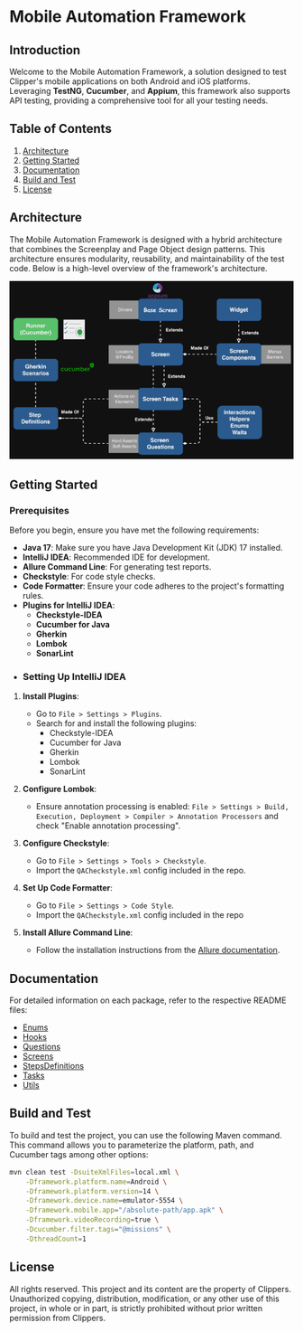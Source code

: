 # Mobile Automation Framework

## Introduction

Welcome to the Mobile Automation Framework, a solution designed to test Clipper's mobile applications on both Android and iOS platforms. Leveraging **TestNG**, **Cucumber**, and **Appium**, this framework also supports API testing, providing a comprehensive tool for all your testing needs.

## Table of Contents

1. [Architecture](#architecture)
2. [Getting Started](#getting-started)
3. [Documentation](#documentation)
4. [Build and Test](#build-and-test)
6. [License](#license)


## Architecture
The Mobile Automation Framework is designed with a hybrid architecture that combines the Screenplay and Page Object design patterns. This architecture ensures modularity, reusability, and maintainability of the test code. Below is a high-level overview of the framework's architecture.

![Architecture Diagram](resources/architecture.gif)

## Getting Started

### Prerequisites
Before you begin, ensure you have met the following requirements:

- **Java 17**: Make sure you have Java Development Kit (JDK) 17 installed.
- **IntelliJ IDEA**: Recommended IDE for development.
- **Allure Command Line**: For generating test reports.
- **Checkstyle**: For code style checks.
- **Code Formatter**: Ensure your code adheres to the project's formatting rules.
- **Plugins for IntelliJ IDEA**:
    - **Checkstyle-IDEA**
    - **Cucumber for Java**
    - **Gherkin**
    - **Lombok**
    - **SonarLint**
- ### Setting Up IntelliJ IDEA

1. **Install Plugins**:
    - Go to `File > Settings > Plugins`.
    - Search for and install the following plugins:
        - Checkstyle-IDEA
        - Cucumber for Java
        - Gherkin
        - Lombok
        - SonarLint

2. **Configure Lombok**:
    - Ensure annotation processing is enabled: `File > Settings > Build, Execution, Deployment > Compiler > Annotation Processors` and check "Enable annotation processing".

3. **Configure Checkstyle**:
    - Go to `File > Settings > Tools > Checkstyle`.
    - Import the `QACheckstyle.xml` config included in the repo.
   
4. **Set Up Code Formatter**:
    - Go to `File > Settings > Code Style`.
    - Import the `QACheckstyle.xml` config included in the repo

5. **Install Allure Command Line**:
    - Follow the installation instructions from the [Allure documentation](https://docs.qameta.io/allure/#_installing_a_commandline).

## Documentation
For detailed information on each package, refer to the respective README files:

- [Enums](lac-test/src/main/java/com/automation/lac/qa/fanapp/mobile/enums/README.md)
- [Hooks](lac-test/src/main/java/com/automation/lac/qa/fanapp/mobile/hooks/README.md)
- [Questions](lac-test/src/main/java/com/automation/lac/qa/fanapp/mobile/questions/README.md)
- [Screens](lac-test/src/main/java/com/automation/lac/qa/fanapp/mobile/screens/README.md)
- [StepsDefinitions](lac-test/src/main/java/com/automation/lac/qa/fanapp/mobile/stepsdefinitions/README.md)
- [Tasks](lac-test/src/main/java/com/automation/lac/qa/fanapp/mobile/tasks/README.md)
- [Utils](lac-test/src/main/java/com/automation/lac/qa/fanapp/mobile/utils/README.md)

## Build and Test

To build and test the project, you can use the following Maven command. This command allows you to parameterize the platform, path, and Cucumber tags among other options:

```bash
mvn clean test -DsuiteXmlFiles=local.xml \
    -Dframework.platform.name=Android \
    -Dframework.platform.version=14 \
    -Dframework.device.name=emulator-5554 \
    -Dframework.mobile.app="/absolute-path/app.apk" \
    -Dframework.videoRecording=true \
    -Dcucumber.filter.tags="@missions" \
    -DthreadCount=1
``` 

## License

All rights reserved. This project and its content are the property of Clippers. Unauthorized copying, distribution, modification, or any other use of this project, in whole or in part, is strictly prohibited without prior written permission from Clippers.
